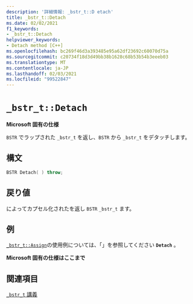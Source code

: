 ```yaml
---
description: '詳細情報: _bstr_t::D etach'
title: _bstr_t::Detach
ms.date: 02/02/2021
f1_keywords:
- _bstr_t::Detach
helpviewer_keywords:
- Detach method [C++]
ms.openlocfilehash: bc269f46d3a393485e95a62df23692c60070d75a
ms.sourcegitcommit: c20734f18d3d49bb38b1628c68b53b54b3eeeb03
ms.translationtype: MT
ms.contentlocale: ja-JP
ms.lasthandoff: 02/03/2021
ms.locfileid: "99522847"
---
```

# `_bstr_t::Detach`

**Microsoft 固有の仕様**

`BSTR` でラップされた `_bstr_t` を返し、`BSTR` から `_bstr_t` をデタッチします。

## <a name="syntax"></a>構文

```cpp
BSTR Detach( ) throw;
```

## <a name="return-value"></a>戻り値

によってカプセル化されたを返し `BSTR` `_bstr_t` ます。

## <a name="example"></a>例

[`_bstr_t::Assign`](../cpp/bstr-t-assign.md)の使用例については、「」を参照してください **`Detach`** 。

**Microsoft 固有の仕様はここまで**

## <a name="see-also"></a>関連項目

[`_bstr_t` 講義](../cpp/bstr-t-class.md)

